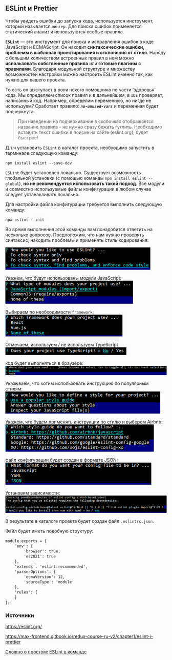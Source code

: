 ## ESLint и Prettier ##

Чтобы увидеть ошибки до запуска кода, используется инструмент, который называется `линтер`. 
Для поиска ошибок применяется статический анализ и используются особые правила.

__`ESLint`__ — это инструмент для поиска и исправления ошибок в коде JavaScript и ECMAScript. 
Он находит __синтаксические ошибки, проблемы в шаблонах проектирования и отклонения от стиля__. 
Наряду с большим количеством встроенных правил в нем можно __использовать собственные правила__ или __готовые плагины с правилами__. 
Благодаря модульной структуре и множеству возможностей настройки можно настроить ESLint именно так, 
как нужно для вашего проекта.

То есть он выступает в роли некого помощника по части 'здоровья' кода. 
Мы определяем список правил и в дальнейшем, в `IDE` проверяет, написанный код.
Например, определим переменную, но нигде не используем? 
Сработает правило: ___`no-unused-vars`___ и переменная будет подчеркнута.

> При наведении на подчеркивание в скобочках отображается название правила - не нужно сразу бежать гуглить. 
> Необходимо вставить текст ошибки в поиске на сайте (eslint.org), будет быстрее!


Д.т.ч установить `ESLint` в каталог проекта, необходимо запустить в терминале следующую команду:
```
npm install eslint --save-dev
```

`ESLint` будет установлен локально. 
Существует возможность глобальной установки (с помощью команды `npm install eslint --global`), 
__но не рекомендуется использовать такой подход__. Все модули и совместно используемые файлы конфигурации 
в любом случае следует устанавливать локально.

Для настройки файла конфигурации требуется выполнить следующую команду:
```
npx eslint --init
```

Во время выполнения этой команды вам понадобится ответить на несколько вопросов. 
Предположим, что нам нужно проверять синтаксис, находить проблемы и применять стиль кодирования:

![use ESLint](./upload/img/Linters/image1.png)

Укажем, что будут использованы модули JavaScript:
![use ESLint](./upload/img/Linters/image2.png)

Выбираем по необходимости `framework`: 
![use ESLint](./upload/img/Linters/image3.png)

Отмечаем, используем / не используем TypeScript
![use ESLint](./upload/img/Linters/image4.png)

код будет выполняться в браузере:
![use ESLint](./upload/img/Linters/image5.png)

Указываем, что хотим использовать инструкцию по популярным стилям:
![use ESLint](./upload/img/Linters/image6.png)

Укажем, что будем применять инструкции по стилю и выберем Airbnb:
![use ESLint](./upload/img/Linters/image7.png)

файл конфигурации будет создан в формате JSON:
![use ESLint](./upload/img/Linters/image8.png)

Установим зависимости:
![use ESLint](./upload/img/Linters/image9.png)

В результате в каталоге проекта будет создан файл `.eslintrc.json`.

Файл будет иметь подобную структуру:
```
module.exports = {
    'env': {
        'browser': true,
        'es2021': true
    },
    'extends': 'eslint:recommended',
    'parserOptions': {
        'ecmaVersion': 12,
        'sourceType': 'module'
    },
    'rules': {
    }
};
```


###  Источники ###
https://eslint.org/

https://max-frontend.gitbook.io/redux-course-ru-v2/chapter1/eslint-i-prettier

[Сложно о простом: ESLint в команде](https://habr.com/ru/post/322550/)

